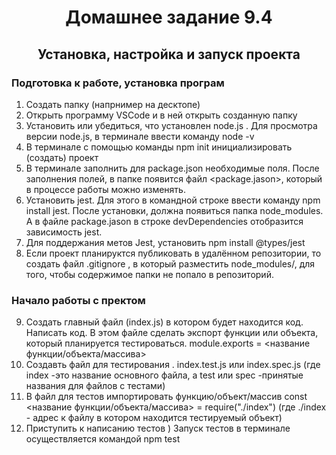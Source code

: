 <h1 align="center">Домашнее задание 9.4</h1>

  <h2 align="center"> Установка, настройка и запуск проекта </h2>

### Подготовка к работе, установка програм

1. Создать папку (напрнимер на десктопе)
2. Открыть программу VSCode и в ней открыть созданную папку
3. Установить или убедиться, что установлен node.js . Для просмотра версии node.js, в терминале ввести команду node -v
4. В терминале с помощью команды npm init инициализировать (создать) проект
5. В терминале заполнить для package.json необходимые поля.
   После заполнения полей, в папке появится файл <package.jason>, который в процессе работы можно изменять.
6. Установить jest. Для этого в командной строке ввести команду npm install jest. После установки, должна появиться папка node_modules. А в файле package.jason в строке devDependencies отобразится зависимость jest.
7. Для поддержания метов Jest, установить npm install @types/jest
8. Если проект планируктся публиковать в удалённом репозитории, то создать файл .gitignore , в который разместить node_modules/, для того, чтобы содержимое папки не попало в репозиторий.

### Начало работы с пректом

9. Создать главный файл (index.js) в котором будет находится код. Написать код. В этом файле сделать экспорт функции или объекта, который планируется тестироваться.
   module.exports = <название функции/объекта/массива>
10. Создавть файл для тестирования . index.test.js или index.spec.js (где index -это название основного файла, а test или spec -принятые названия для файлов с тестами)
11. В файл для тестов импортировать функцию/объект/массив
    const <название функции/объекта/массива> = require("./index") (где ./index - адрес к файлу в котором находится тестируемый объект)
12. Приступить к написанию тестов )
    Запуск тестов в терминале осуществляется командой npm test
